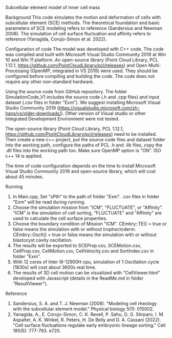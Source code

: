 Subcellular element model of inner cell mass

Background
This code simulates the motion and deformation of cells with subcellular element (SCE) methods. The theoretical foundation and basic parameters of SCE modeling refers to reference (Sandersius and Newman 2008). The simulation of cell surface fluctuation and affinity refers to reference (Yanagida, Corujo-Simon et al. 2022). 

Configuration of code
The model was developed with C++ code. The code was compiled and built with Microsoft Visual Studio Community 2019 at Win 10 and Win 11 platform. An open-source library (Point Cloud Library, PCL 1.12.1, https://github.com/PointCloudLibrary/pcl/releases) and Open Multi-Processing (OpenMP, integrated in VS 2019) were used. They should be configured before compiling and building the code. The code does not require any other non-standard hardware.

Using the source code from GitHub repository. The folder SimulationCode_V1 includes the source code (.h and .cpp files) and input dataset (.csv files in folder "Exm"). We suggest installing Microsoft Visual Studio Community 2019 (https://visualstudio.microsoft.com/zh-hans/vs/older-downloads/). Other version of Visual studio or other Integrated Development Environment were not tested. 

The open-source library (Point Cloud Library, PCL 1.12.1, https://github.com/PointCloudLibrary/pcl/releases) need to be installed. 
Then create a new c++ project, put the source code files and dataset folder into the working path, configure the paths of PCL .h and .lib files, copy the .dll files into the working path too. Make sure OpenMP option is "ON". ISO c++ 14 is applied.

The time of code configuration depends on the time to install Microsoft Visual Studio Community 2019 and open-source library, which will cost about 45 minutes.

Running
1. In Main.cpp, Set "sPth" to the path of folder "Exm". .csv files in folder "Exm" will be read during running.
2. Choose the simulation mission from "ICM", "FLUCTUATE", or "Affinity". "ICM" is the simulation of cell sorting, "FLUCTUATE" and "Affinity" are used to calculate the cell surface properties.
3. Choose the boundary condition of Mission "ICM". 
    CEmbry::TE() = true or false means the simulation with or without trophectoderm.
    CEmbry::Osclt() = true or false means the simulation with or without blastocyst cavity oscillation.
4. The results will be exported to SCEProp.csv, SCEMotion.csv, CellProp.csv, CellMotion.csv, CellVelocity.csv and SortIndex.csv in folder "Exm".
5. With 12 cores of Inter i9-12900H cpu, simulation of 1 Oscillation cycle (1830s) will cost about 3600s real time. 
5. The results of 3D cell motion can be visualized with "CellViewer.html" developed with Javascript (details in the ReadMe.md in folder "ResultViewer").

Reference
1. Sandersius, S. A. and T. J. Newman (2008). "Modeling cell rheology with the subcellular element model." Physical biology 5(1): 015002.
2. Yanagida, A., E. Corujo-Simon, C. K. Revell, P. Sahu, G. G. Stirparo, I. M. Aspalter, A. K. Winkel, R. Peters, H. De Belly and D. A. Cassani (2022). "Cell surface fluctuations regulate early embryonic lineage sorting." Cell 185(5): 777-793. e720.
